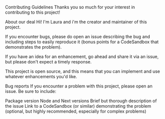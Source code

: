 Contributing Guidelines
Thanks you so much for your interest in contributing to this project!

About our deal
Hi! I'm Laura and i'm the creator and maintainer of this project.

If you encounter bugs, please do open an issue describing the bug and including steps to easily reproduce it (bonus points for a CodeSandbox that demonstrates the problem).

If you have an idea for an enhancement, go ahead and share it via an issue, but please don't expect a timely response.

This project is open source, and this means that you can implement and use whatever enhancements you'd like.

Bug reports
If you encounter a problem with this project, please open an issue. Be sure to include:

Package version
Node and Next versions
Brief but thorough description of the issue
Link to a CodeSandbox (or similar) demonstrating the problem (optional, but highly recommended, especially for complex problems)
